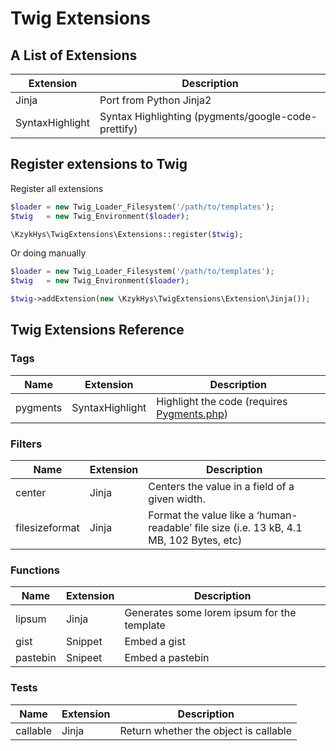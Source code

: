 Twig Extensions
===============

A List of Extensions
--------------------

Extension       | Description
----------------|-----------
Jinja           | Port from Python Jinja2
SyntaxHighlight | Syntax Highlighting (pygments/google-code-prettify)

Register extensions to Twig
-------------------------------

Register all extensions

``` php
$loader = new Twig_Loader_Filesystem('/path/to/templates');
$twig   = new Twig_Environment($loader);

\KzykHys\TwigExtensions\Extensions::register($twig);
```

Or doing manually

``` php
$loader = new Twig_Loader_Filesystem('/path/to/templates');
$twig   = new Twig_Environment($loader);

$twig->addExtension(new \KzykHys\TwigExtensions\Extension\Jinja());
```

Twig Extensions Reference
-------------------------

### Tags

Name           | Extension       | Description
---------------|-----------------|-------------
pygments       | SyntaxHighlight | Highlight the code (requires [Pygments.php][pygmentsphp])

### Filters

Name           | Extension       | Description
---------------|-----------------|-------------
center         | Jinja           | Centers the value in a field of a given width.
filesizeformat | Jinja           | Format the value like a ‘human-readable’ file size (i.e. 13 kB, 4.1 MB, 102 Bytes, etc)

### Functions

Name           | Extension       | Description
---------------|-----------------|-------------
lipsum         | Jinja           | Generates some lorem ipsum for the template
gist           | Snippet         | Embed a gist
pastebin       | Snipeet         | Embed a pastebin

### Tests

Name           | Extension       | Description
---------------|-----------------|-------------
callable       | Jinja           | Return whether the object is callable

[pygmentsphp]: http://github.com/kzykhys/Pygments.php